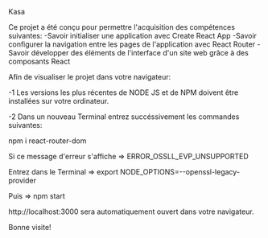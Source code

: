 Kasa

Ce projet a été conçu pour permettre l'acquisition des compétences suivantes:
-Savoir initialiser une application avec Create React App
-Savoir configurer la navigation entre les pages de l'application avec React Router
-Savoir développer des éléments de l'interface d'un site web grâce à des composants React

Afin de visualiser le projet dans votre navigateur:

-1 Les versions les plus récentes de NODE JS et de NPM doivent être installées sur votre ordinateur.

-2 Dans un nouveau Terminal entrez succéssivement les commandes suivantes:

npm i react-router-dom

Si ce message d'erreur s'affiche => 
ERROR_OSSLL_EVP_UNSUPPORTED 

Entrez dans le Terminal => 
export NODE_OPTIONS=--openssl-legacy-provider

Puis => 
npm start

http://localhost:3000 sera automatiquement ouvert dans votre navigateur.

Bonne visite!


